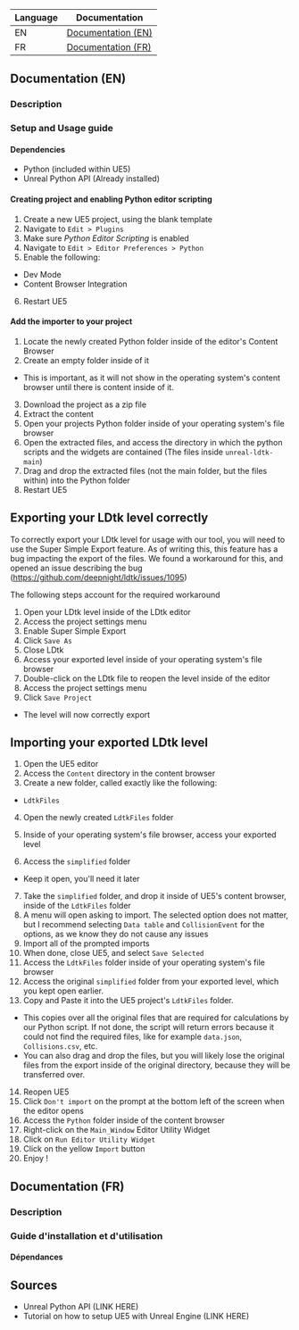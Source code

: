 | Language | Documentation |
|----------|---------------|
| EN       | [Documentation (EN)](#documentation-en) |
| FR       | [Documentation (FR)](#documentation-fr) |





## Documentation (EN)

### Description


### Setup and Usage guide

#### Dependencies

- Python (included within UE5)
- Unreal Python API (Already installed)

#### Creating project and enabling Python editor scripting

1. Create a new UE5 project, using the blank template
2. Navigate to `Edit > Plugins`
3. Make sure *Python Editor Scripting* is enabled
4. Navigate to `Edit > Editor Preferences > Python`
5. Enable the following: 
- Dev Mode
- Content Browser Integration
6. Restart UE5

#### Add the importer to your project

1. Locate the newly created Python folder inside of the editor's Content Browser
2. Create an empty folder inside of it
- This is important, as it will not show in the operating system's content browser until there is content inside of it.
3. Download the project as a zip file
4. Extract the content
5. Open your projects Python folder inside of your operating system's file browser
7. Open the extracted files, and access the directory in which the python scripts and the widgets are contained (The files inside `unreal-ldtk-main`)
8. Drag and drop the extracted files (not the main folder, but the files within) into the Python folder
9. Restart UE5

## Exporting your LDtk level correctly

To correctly export your LDtk level for usage with our tool, you will need to use the Super Simple Export feature. As of writing this, this feature has a bug impacting the export of the files. We found a workaround for this, and opened an issue describing the bug (https://github.com/deepnight/ldtk/issues/1095)

The following steps account for the required workaround

1. Open your LDtk level inside of the LDtk editor
2. Access the project settings menu
3. Enable Super Simple Export
4. Click `Save As`
5. Close LDtk
6. Access your exported level inside of your operating system's file browser
7. Double-click on the LDtk file to reopen the level inside of the editor
8. Access the project settings menu
9. Click `Save Project`

- The level will now correctly export

## Importing your exported LDtk level 

1. Open the UE5 editor
2. Access the `Content` directory in the content browser
3. Create a new folder, called exactly like the following:

- `LdtkFiles`

4. Open the newly created `LdtkFiles` folder

5. Inside of your operating system's file browser, access your exported level
6. Access the `simplified` folder

- Keep it open, you'll need it later

7. Take the `simplified` folder, and drop it inside of UE5's content browser, inside of the `LdtkFiles` folder
8. A menu will open asking to import. The selected option does not matter, but I recommend selecting `Data table` and `CollisionEvent` for the options, as we know they do not cause any issues
9. Import all of the prompted imports
10. When done, close UE5, and select `Save Selected`
11. Access the `LdtkFiles` folder inside of your operating system's file browser
12. Access the original `simplified` folder from your exported level, which you kept open earlier.
13. Copy and Paste it into the UE5 project's `LdtkFiles` folder.

- This copies over all the original files that are required for calculations by our Python script. If not done, the script will return errors because it could not find the required files, like for example `data.json`, `Collisions.csv`, etc.
- You can also drag and drop the files, but you will likely lose the original files from the export inside of the original directory, because they will be transferred over.

14. Reopen UE5
15. Click `Don't import` on the prompt at the bottom left of the screen when the editor opens
16. Access the `Python` folder inside of the content browser
17. Right-click on the `Main_Window` Editor Utility Widget
18. Click on `Run Editor Utility Widget`
19. Click on the yellow `Import` button
20. Enjoy !

## Documentation (FR)

### Description



### Guide d'installation et d'utilisation

#### Dépendances



## Sources

- Unreal Python API (LINK HERE)
- Tutorial on how to setup UE5 with Unreal Engine (LINK HERE)
